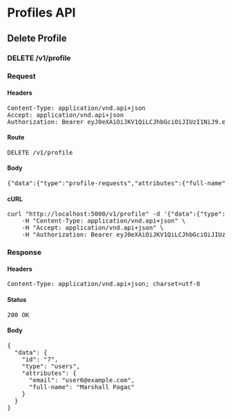 # Profiles API

## Delete Profile

### DELETE /v1/profile
### Request

#### Headers

<pre>Content-Type: application/vnd.api+json
Accept: application/vnd.api+json
Authorization: Bearer eyJ0eXAiOiJKV1QiLCJhbGciOiJIUzI1NiJ9.eyJleHAiOjE1MzY0MzYzNjEsInN1YiI6N30.vDDbZywBIY6HhAyefIxiUtkyryfH4Cy3oMgQVe4UGxc</pre>

#### Route

<pre>DELETE /v1/profile</pre>

#### Body

<pre>{"data":{"type":"profile-requests","attributes":{"full-name":null,"email":null,"password":null}}}</pre>

#### cURL

<pre class="request">curl &quot;http://localhost:5000/v1/profile&quot; -d &#39;{&quot;data&quot;:{&quot;type&quot;:&quot;profile-requests&quot;,&quot;attributes&quot;:{&quot;full-name&quot;:null,&quot;email&quot;:null,&quot;password&quot;:null}}}&#39; -X DELETE \
	-H &quot;Content-Type: application/vnd.api+json&quot; \
	-H &quot;Accept: application/vnd.api+json&quot; \
	-H &quot;Authorization: Bearer eyJ0eXAiOiJKV1QiLCJhbGciOiJIUzI1NiJ9.eyJleHAiOjE1MzY0MzYzNjEsInN1YiI6N30.vDDbZywBIY6HhAyefIxiUtkyryfH4Cy3oMgQVe4UGxc&quot;</pre>

### Response

#### Headers

<pre>Content-Type: application/vnd.api+json; charset=utf-8</pre>

#### Status

<pre>200 OK</pre>

#### Body

<pre>{
  "data": {
    "id": "7",
    "type": "users",
    "attributes": {
      "email": "user6@example.com",
      "full-name": "Marshall Pagac"
    }
  }
}</pre>
